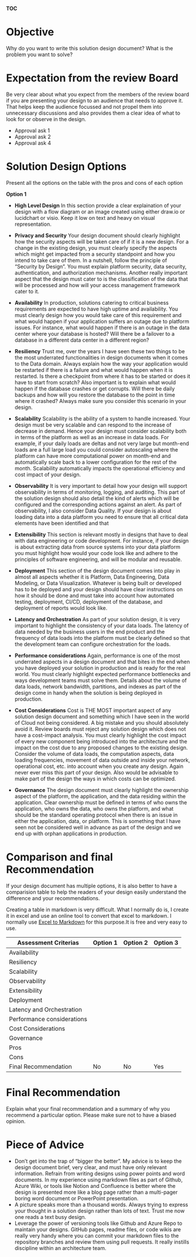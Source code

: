 __TOC__
# Objective 

Why do you want to write this solution design document? What is the problem you want to solve?

# Expectation from the review Board 
Be very clear about what you expect from the members of the review board if you are presenting your design to an audience that needs to approve it. That helps keep the audience focussed and not propel them into unnecessary discussions and also provides them a clear idea of what to look for or observe in the design.
- Approval ask 1
- Approval ask 2
- Approval ask 4

# Solution Design Options 
Present all the options on the table with the pros and cons of each option

**Option 1**

- **High Level Design**
  In this section provide a clear explaination of your design with a flow diagram or an image created using either draw.io or lucidchart or visio. Keep it low on text and heavy on visual representation. 

- **Privacy and Security**
  Your design document should clearly highlight how the security aspects will be taken care of if it is a new design. For a change in the existing design, you must clearly specify the aspects which might get impacted from a security standpoint and how you intend to take care of them. In a nutshell, follow the principle of “Security by Design”. You must explain platform security, data security, authentication, and authorization mechanisms.
  Another really important aspect that the design must cater to is the classification of the data that will be processed and how will your access management framework cater to it.

- **Availability**
  In production, solutions catering to critical business requirements are expected to have high uptime and availability. You must clearly design how you would take care of this requirement and what would happen if your application suffers an outage due to platform issues. For instance, what would happen if there is an outage in the data center where your database is hosted? Will there be a failover to a database in a different data center in a different region?

- **Resiliency**
  Trust me, over the years I have seen these two things to be the most underrated functionalities in design documents when it comes to the Data domain. Always explain how the way your application would be restarted if there is a failure and what would happen when it is restarted. Is there a checkpoint from where it has to be started or does it have to start from scratch? Also important is to explain what would happen if the database crashes or get corrupts. Will there be daily backups and how will you restore the database to the point in time where it crashed? Always make sure you consider this scenario in your design.
- **Scalability**
  Scalability is the ability of a system to handle increased. Your design must be very scalable and can respond to the increase of decrease in demand. Hence your design must consider scalability both in terms of the platform as well as an increase in data loads. For example, if your daily loads are deltas and not very large but month-end loads are a full large load you could consider autoscaling where the platform can have more computational power on month-end and automatically scale back to a lower configuration for the rest of the month. Scalability automatically impacts the operational efficiency and cost impact of your design.
- **Observability**
  It is very important to detail how your design will support observability in terms of monitoring, logging, and auditing. This part of the solution design should also detail the kind of alerts which will be configured and the corresponding actions against an alert. As part of observability, I also consider Data Quality. If your design is about loading data into a data platform you need to ensure that all critical data elements have been identified and that
- **Extensibility**
  This section is relevant mostly in designs that have to deal with data engineering or code development. For instance, if your design is about extracting data from source systems into your data platform you must highlight how would your code look like and adhere to the principles of software engineering, and will be modular and reusable.
- **Deployment**
  This section of the design document comes into play in almost all aspects whether it is Platform, Data Engineering, Data Modeling, or Data Visualization. Whatever is being built or developed has to be deployed and your design should have clear instructions on how it should be done and must take into account how automated testing, deployment, CI/CD, deployment of the database, and deployment of reports would look like.
- **Latency and Orchestration**
  As part of your solution design, it is very important to highlight the consistency of your data loads. The latency of data needed by the business users in the end product and the frequency of data loads into the platform must be clearly defined so that the development team can configure orchestration for the loads.
- **Performance considerations**
  Again, performance is one of the most underrated aspects in a design document and that bites in the end when you have deployed your solution in production and is ready for the real world. You must clearly highlight expected performance bottlenecks and ways development teams must solve them. Details about the volume of data loads, network bandwidth, partitions, and indexes as part of the design come in handy when the solution is being deployed in production.
- **Cost Considerations**
  Cost is THE MOST important aspect of any solution design document and something which I have seen in the world of Cloud not being considered. A big mistake and you should absolutely avoid it. Review boards must reject any solution design which does not have a cost-impact analysis. You must clearly highlight the cost impact of every new component being introduced into the architecture and the impact on the cost due to any proposed changes to the existing design. Consider the volume of data loads, the computation aspects, data loading frequencies, movement of data outside and inside your network, operational cost, etc. into account when you create any design. Again never ever miss this part of your design. Also would be advisable to make part of the design the ways in which costs can be optimized.
- **Governance**
  The design document must clearly highlight the ownership aspect of the platform, the application, and the data residing within the application. Clear ownership must be defined in terms of who owns the application, who owns the data, who owns the platform, and what should be the standard operating protocol when there is an issue in either the application, data, or platform. This is something that I have seen not be considered well in advance as part of the design and we end up with orphan applications in production.
# Comparison and final Recommendation 
If your design document has multiple options, it is also better to have a comparision table to help the readers of your design easily understand the difference and your recommendations. 

Creating a table in markdown is very difficult. What I normally do is, I create it in excel and use an online tool to convert that excel to markdown. I normally use [Excel to Markdown](https://tabletomarkdown.com/convert-spreadsheet-to-markdown/ ) for this purpose.It is free and very easy to use. 

| Assessment Criterias       | Option 1 | Option 2 | Option 3 |
| -------------------------- | -------- | -------- | -------- |
| Availability               |          |          |          |
| Resiliency                 |          |          |          |
| Scalability                |          |          |          |
| Observability              |          |          |          |
| Extensibility              |          |          |          |
| Deployment                 |          |          |          |
| Latency and Orchestration  |          |          |          |
| Performance considerations |          |          |          |
| Cost Considerations        |          |          |          |
| Governance                 |          |          |          |
| Pros                       |          |          |          |
| Cons                       |          |          |          |
| Final Recommendation       | No       | No       | Yes      |  

# Final Recommendation
Explain what your final recommendation and a summary of why you recommend a particular option. Please make sure not to have a biased opinion. 


# Piece of Advice
- Don’t get into the trap of “bigger the better”. My advice is to keep the design document brief, very clear, and must have only relevant information.
Refrain from writing designs using power points and word documents. In my experience using markdown files as part of Github, Azure Wiki, or tools like Notion and Confluence is better where the design is presented more like a blog page rather than a multi-pager boring word document or PowerPoint presentation.
- A picture speaks more than a thousand words. Always trying to express your thought in a solution design rather than lots of text. Trust me now one reads a text busy design.
- Leverage the power of versioning tools like Github and Azure Repo to maintain your designs. GitHub pages, readme files, or code wikis are really very handy where you can commit your markdown files to the repository branches and review them using pull requests. It really instills discipline within an architecture team.